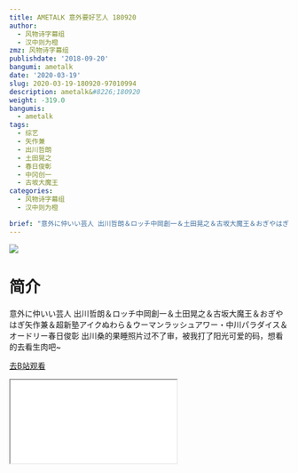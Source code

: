 ```yaml
---
title: AMETALK 意外要好艺人 180920
author:
  - 风物诗字幕组
  - 汉中则为橙
zmz: 风物诗字幕组
publishdate: '2018-09-20'
bangumi: ametalk
date: '2020-03-19'
slug: 2020-03-19-180920-97010994
description: ametalk&#8226;180920
weight: -319.0
bangumis:
  - ametalk
tags:
  - 综艺
  - 矢作兼
  - 出川哲朗
  - 土田晃之
  - 春日俊彰
  - 中冈创一
  - 古坂大魔王
categories:
  - 风物诗字幕组
  - 汉中则为橙

brief: "意外に仲いい芸人 出川哲朗＆ロッチ中岡創一＆土田晃之＆古坂大魔王＆おぎやはぎ矢作兼＆超新塾アイクぬわら＆ウーマンラッシュアワー・中川パラダイス＆オードリー春日俊彰 出川桑的果睡照片过不了审，被我打了阳光可爱的码，想看的去看生肉吧~"
---
```

![](https://raw.githubusercontent.com/tcgriffith/owaraisite/master/static/tmpimg/87fe41e48308dba2b580d6222d0b838b26b125e8.jpg.480.jpg)
# 简介  
意外に仲いい芸人
出川哲朗＆ロッチ中岡創一＆土田晃之＆古坂大魔王＆おぎやはぎ矢作兼＆超新塾アイクぬわら＆ウーマンラッシュアワー・中川パラダイス＆オードリー春日俊彰
出川桑的果睡照片过不了审，被我打了阳光可爱的码，想看的去看生肉吧~  

[去B站观看](https://www.bilibili.com/video/av97010994/)
<div class ="resp-container"><iframe class="testiframe" src="//player.bilibili.com/player.html?aid=97010994"", scrolling="no", allowfullscreen="true" > </iframe></div> 
